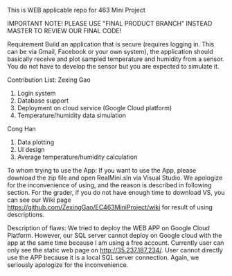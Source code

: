 This is WEB applicable repo for 463 Mini Project

IMPORTANT NOTE!
PLEASE USE "FINAL PRODUCT BRANCH" INSTEAD MASTER TO REVIEW OUR FINAL CODE!

Requirement
Build an application that is secure (requires logging in. This can be via Gmail, Facebook or your own system), the application should basically receive and plot sampled temperature and humidity from a sensor. You do not have to develop the sensor but you are expected to simulate it.

Contribution List:
Zexing Gao
1. Login system
2. Database support
3. Deployment on cloud service (Google Cloud platform)
4. Temperature/humidity data simulation

Cong Han
1. Data plotting
2. UI design
3. Average temperature/humidity calculation

To whom trying to use the App:
If you want to use the App, please download the zip file and open RealMini.sln via Visual Studio. We apologize for the inconvenience of using, and the reason is described in following section. For the grader, if you do not have enough time to download VS, you can see our Wiki page https://github.com/ZexingGao/EC463MiniProject/wiki for result of using descriptions. 


Description of flaws:
We tried to deploy the WEB APP on Google Cloud Platform. However, our SQL server cannot deploy on Google cloud with the app at the same time because I am using a free account. Currently user can only see the static web page on http://35.237.187.234/. User cannot directly use the APP because it is a local SQL server connection. Again, we seriously apologize for the inconvenience.
